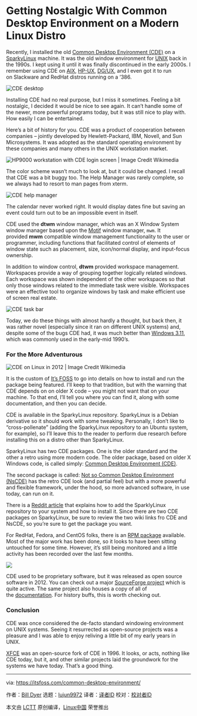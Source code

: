 [#]: subject: "Getting Nostalgic With Common Desktop Environment on a Modern Linux Distro"
[#]: via: "https://itsfoss.com/common-desktop-environment/"
[#]: author: "Bill Dyer https://itsfoss.com/author/bill/"
[#]: collector: "lujun9972"
[#]: translator: " "
[#]: reviewer: " "
[#]: publisher: " "
[#]: url: " "

Getting Nostalgic With Common Desktop Environment on a Modern Linux Distro
======

Recently, I installed the old [Common Desktop Environment (CDE)][1] on a [SparkyLinux][2] machine. It was the old window environment for [UNIX][3] back in the 1990s. I kept using it until it was finally discontinued in the early 2000s. I remember using CDE on [AIX][4], [HP-UX][5], [DG/UX][6], and I even got it to run on Slackware and RedHat distros running on a ‘386.

![CDE desktop][7]

Installing CDE had no real purpose, but I miss it sometimes. Feeling a bit nostalgic, I decided it would be nice to see again. It can’t handle some of the newer, more powerful programs today, but it was still nice to play with. How easily I can be entertained.

Here’s a bit of history for you. CDE was a product of cooperation between companies – jointly developed by Hewlett-Packard, IBM, Novell, and Sun Microsystems. It was adopted as the standard operating environment by these companies and many others in the UNIX workstation market.

![HP9000 workstation with CDE login screen | Image Credit Wikimedia][8]

The color scheme wasn’t much to look at, but it could be changed. I recall that CDE was a bit buggy too. The Help Manager was rarely complete, so we always had to resort to man pages from xterm.

![CDE help manager][9]

The calendar never worked right. It would display dates fine but saving an event could turn out to be an impossible event in itself.

CDE used the **dtwm** window manager, which was an X Window System window manager based upon the [Motif][10] window manager, `mwm`. It provided **mwm** compatible window management functionality to the user or programmer, including functions that facilitated control of elements of window state such as placement, size, icon/normal display, and input-focus ownership.

In addition to window control, **dtwm** provided workspace management. Workspaces provide a way of grouping together logically related windows. Each workspace was shown independent of the other workspaces so that only those windows related to the immediate task were visible. Workspaces were an effective tool to organize windows by task and make efficient use of screen real estate.

![CDE task bar][11]

Today, we do these things with almost hardly a thought, but back then, it was rather novel (especially since it ran on different UNIX systems) and, despite some of the bugs CDE had, it was much better than [Windows 3.11][12], which was commonly used in the early-mid 1990’s.

### For the More Adventurous

![CDE on Linux in 2012 | Image Credit Wikimedia][13]

It is the custom of [It’s FOSS][14] to go into details on how to install and run the package being featured. I’ll keep to that tradition, but with the warning that CDE depends on on older X code – you might not want that on your machine. To that end, I’ll tell you where you can find it, along with some documentation, and then you can decide.

CDE is available in the SparkyLinux repository. SparkyLinux is a Debian derivative so it should work with some tweaking. Personally, I don’t like to “cross-pollenate” (adding the SparkyLinux repository to an Ubuntu system, for example), so I’ll leave this to the reader to perform due research before installing this on a distro other than SparkyLinux.

SparkyLinux has two CDE packages. One is the older standard and the other a retro using more modern code. The older package, based on older X Windows code, is called simply: [Common Desktop Environment (CDE)][15].

The second package is called: [Not so Common Desktop Environment (NsCDE)][16] has the retro CDE look (and partial feel) but with a more powerful and flexible framework, under the hood, so more advanced software, in use today, can run on it.

There is a [Reddit article][17] that explains how to add the SparklyLinux repository to your system and how to install it. Since there are two CDE packages on SparkyLinux, be sure to review the two wiki links fro CDE and NsCDE, so you’re sure to get the package you want.

For RedHat, Fedora, and CentOS folks, there is an [RPM package][18] available. Most of the major work has been done, so it looks to have been sitting untouched for some time. However, it’s still being monitored and a little activity has been recorded over the last few months.

![][19]

CDE used to be proprietary software, but it was released as open source software in 2012. You can check out a major [SourceForge project][20] which is quite active. The same project also houses a copy of all of the [documentation][21]. For history buffs, this is worth checking out.

### Conclusion

CDE was once considered the de-facto standard windowing environment on UNIX systems. Seeing it resurrected as open-source projects was a pleasure and I was able to enjoy reliving a little bit of my early years in UNIX.

[XFCE][22] was an open-source fork of CDE in 1996. It looks, or acts, nothing like CDE today, but it, and other similar projects laid the groundwork for the systems we have today. That’s a good thing.

--------------------------------------------------------------------------------

via: https://itsfoss.com/common-desktop-environment/

作者：[Bill Dyer][a]
选题：[lujun9972][b]
译者：[译者ID](https://github.com/译者ID)
校对：[校对者ID](https://github.com/校对者ID)

本文由 [LCTT](https://github.com/LCTT/TranslateProject) 原创编译，[Linux中国](https://linux.cn/) 荣誉推出

[a]: https://itsfoss.com/author/bill/
[b]: https://github.com/lujun9972
[1]: https://en.wikipedia.org/wiki/Common_Desktop_Environment
[2]: https://sparkylinux.org/
[3]: https://en.wikipedia.org/wiki/Unix
[4]: https://en.wikipedia.org/wiki/IBM_AIX
[5]: https://en.wikipedia.org/wiki/HP-UX
[6]: https://en.wikipedia.org/wiki/DG/UX
[7]: https://i2.wp.com/itsfoss.com/wp-content/uploads/2021/12/cde_desktop-4.jpg?resize=786%2C566&ssl=1
[8]: https://i2.wp.com/itsfoss.com/wp-content/uploads/2021/12/HP9000-Workstation_with_CDE.webp?resize=800%2C630&ssl=1
[9]: https://i0.wp.com/itsfoss.com/wp-content/uploads/2021/12/cde_helpmgr.jpg?resize=652%2C762&ssl=1
[10]: https://en.wikipedia.org/wiki/Motif_Window_Manager
[11]: https://i2.wp.com/itsfoss.com/wp-content/uploads/2021/12/cde_taskbar.jpg?resize=602%2C62&ssl=1
[12]: https://en.wikipedia.org/wiki/Windows_3.1x
[13]: https://i0.wp.com/itsfoss.com/wp-content/uploads/2021/12/CDE_2012_on_Linux.png?resize=800%2C604&ssl=1
[14]: https://itsfoss.com/
[15]: https://wiki.sparkylinux.org/doku.php/cde
[16]: https://wiki.sparkylinux.org/doku.php/nscde_desktop
[17]: https://www.reddit.com/r/linux/comments/jv7zra/guide_the_easiest_way_to_install_cde_common/
[18]: https://github.com/zssfred/cderpm
[19]: https://i2.wp.com/itsfoss.com/wp-content/uploads/2021/12/common-desktop-environment.png?resize=800%2C450&ssl=1
[20]: https://sourceforge.net/p/cdesktopenv/wiki/Home/
[21]: https://sourceforge.net/p/cdesktopenv/wiki/Documentation/
[22]: https://en.wikipedia.org/wiki/Xfce
